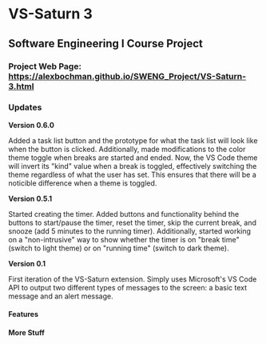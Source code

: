 # VS-Saturn 3
## Software Engineering I Course Project
### Project Web Page: https://alexbochman.github.io/SWENG_Project/VS-Saturn-3.html

### Updates

**Version 0.6.0**

Added a task list button and the prototype for what the task list will look like when the button is clicked. Additionally, made modifications to the color theme toggle when breaks are started and ended. Now, the VS Code theme will invert its "kind" value when a break is toggled, effectively switching the theme regardless of what the user has set. This ensures that there will be a noticible difference when a theme is toggled. 

**Version 0.5.1**

Started creating the timer. Added buttons and functionality behind the buttons to start/pause the timer, reset the timer, skip the current break, and snooze (add 5 minutes to the running timer). Additionally, started working on a "non-intrusive" way to show whether the timer is on "break time" (switch to light theme) or on "running time" (switch to dark theme).

**Version 0.1**

First iteration of the VS-Saturn extension. Simply uses Microsoft's VS Code API to output two different types of messages to the screen: a basic text message and an alert message.

#### Features

#### More Stuff
